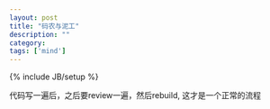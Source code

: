 ```yaml
---
layout: post
title: "码农与泥工"
description: ""
category: 
tags: ['mind']
---
```

{% include JB/setup %}

代码写一遍后，之后要review一遍，然后rebuild, 这才是一个正常的流程
